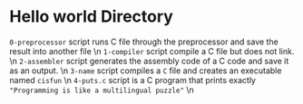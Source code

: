 # Hello world Directory
``0-preprocessor`` script runs C file through the preprocessor and save the
result into another file \n
``1-compiler`` script compile a C file but does not link. \n
``2-assembler`` script generates the assembly code of a C code and save it as an output. \n
``3-name`` script compiles a ``C`` file and creates an executable named ``cisfun`` \n
``4-puts.c`` script is a C program that prints exactly ``"Programming is like a multilingual puzzle"`` \n

